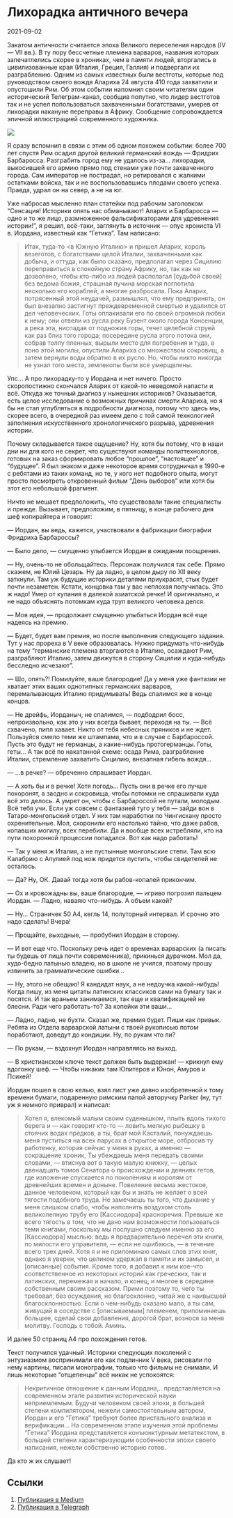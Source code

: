 # Лихорадка античного вечера

<p class="text-end time-holder"><time>2021-09-02</time></p>

Закатом античности считается эпоха Великого переселения народов (IV —
VII вв.). В ту пору бессчетные племена варваров, названия которых
запечатлелись скорее в хрониках, чем в памяти людей, вторгались в
цивилизованные края (Италия, Греция, Галлия) и подвергали их
разграблению. Одним из самых известных были вестготы, которые под
руководством своего вождя Алариха 24 августа 410 года захватили и
опустошили Рим. Об этом событии напомнил своим читателям один
исторический Телеграм-канал, сообщив попутно, что лидер вестготов так и
не успел попользоваться захваченными богатствами, умерев от лихорадки
накануне переправы в Африку. Сообщение сопровождается эпичной
иллюстрацией современного художника.

![](content/img/tIbOZ3JDpCgoqELv.jpg)

Я сразу вспомнил в связи с этим об одном похожем событии: более 700 лет
спустя Рим осадил другой великий германский вождь — Фридрих Барбаросса.
Разграбить город ему не удалось из-за… лихорадки, выкосившей его армию
прямо под стенами уже почти захваченного города. Сам император не
пострадал, но ретировался с жалкими остатками войска, так и не
воспользовавшись плодами своего успеха. Правда, удрал он на север, а не
на юг.

Уже набросав мысленно план статейки под рабочим заголовком “Сенсация!
Историки опять нас обманывают! Аларих и Барбаросса — одно и то же лицо,
размноженное фальсификаторами для удревнения истории!”, я решил,
всё-таки, заглянуть в источник — опус хрониста VI в. Иордана, известный
как “Гетика”. Там написано:

> Итак, туда-то <в Южную Италию> и пришел Аларих, король везеготов, с
> богатствами целой Италии, захваченными как добыча, и оттуда, как
> было сказано, предполагал через Сицилию переправиться в спокойную
> страну Африку, но, так как не дозволено, чтобы кто-либо из людей
> располагал [судьбой своей] без ведома божия, страшная пучина морская
> поглотила несколько его кораблей, а многие разбросала. Пока Аларих,
> потрясенный этой неудачей, размышлял, что ему предпринять, он был
> внезапно застигнут преждевременной смертью и удалился от дел
> человеческих. Готы оплакивали его по своей огромной любви к нему;
> они отвели из русла реку Бузент около города Консенции, а река эта,
> ниспадая от подножия горы, течет целебной струей как раз близ того
> города; посередине русла этого потока они, собрав толпу пленных,
> вырыли место для погребения и туда, в лоно этой могилы, опустили
> Алариха со множеством сокровищ, а затем вернули воды обратно в их
> русло. Но, чтобы никто никогда не узнал того места, землекопы были
> все умерщвлены.

Упс… А про лихорадку-то у Иордана и нет ничего. Просто скоропостижно
скончался Аларих от какой-то неведомой напасти и всё. Откуда же точный
диагноз у нынешних историков? Оказывается, есть целое исследование
о возможных причинах смерти Алариха, но я бы не стал углубляться в
подробности диагноза, потому что здесь мы, скорее всего, в очередной
раз имеем дело с той самой технологией заполнения искусственного
хронологического разрыва, удревнения истории.

Почему складывается такое ощущение? Ну, хотя бы потому, что в наши дни
ни для кого не секрет, что существуют команды политтехнологов, готовых
на заказ сформировать любое “прошлое”, “настоящее” и “будущее”. Я был
знаком и даже некоторое время сотрудничал в 1990-е с ребятами из таких
команд, но те, у кого нет подобного опыта, могут просто посмотреть
откровенный фильм “День выборов” или хотя бы этот его небольшой
фрагмент.

Ничто не мешает предположить, что существовали такие специалисты и
прежде. Вызывает, предположим, в пятницу, в конце рабочего дня шеф
копирайтера и говорит:

— Иордан, вы ведь, кажется, участвовали в фабрикации биографии Фридриха
Барбароссы?

— Было дело, — смущенно улыбается Иордан в ожидании поощрения.

— Ну, очень-то не обольщайтесь. Персонаж получился так себе. Прямо
скажем, не Юлий Цезарь. Ну да ладно, в целом дыру по XII веку заткнули.
Там уж будущие историки деталями приукрасят, стык будет почти
незаметен. Кстати, концовка там у вас неплохая получилась. Это ж надо!
Умер от купания в далекой азиатской речке! И оригинально, и не надо
объяснять потомкам куда труп великого человека делся.

— Моя идея, — продолжает смущенно улыбаться Иордан всё еще надеясь на
премию.

— Будет, будет вам премия, но после выполнения следующего задания. Тут
у нас прореха в V веке образовалась. Нужно придумать что-нибудь на тему
“германские племена вторгаются в Италию, осаждают Рим, разграбляют
Италию, затем движутся в сторону Сицилии и куда-нибудь бесследно
исчезают”.

— Шо, опять?! Помилуйте, ваше благородие! Да у меня уже фантазии не
хватает этих ваших однотипных германских варваров, перемалывающих
Италию придумывать! Ведь спалимся же в конце концов.

— Не дрейфь, Иорданыч, не спалимся, — подбодрил босс, непроизвольно,
как это у них всегда бывает, переходя на ты. — Всё схвачено, пипл
хавает. Никто от тебя небесных пряников и не ждет. Пользуйся смело теми
же штампами, что и в случае с Барбароссой. Пусть это будут не германцы,
а какие-нибудь протогерманцы. Готы, геты… А так всё по накатанной
схеме: осада Рима, разграбление Италии, стремление захватить Сицилию,
внезапная гибель вождя…

— …в речке? — обреченно спрашивает Иордан.

— А хоть бы и в речке! Хотя погодь… Пусть они в речке его лучше
похоронят, а заодно и сокровища, чтобы потомки не спрашивали куда всё
это делось. А умрет он, чтобы с Барбароссой не путали, молодым. Всё
тебя учи. Если уж совсем с фантазией туго у тебя — зайди вон в
Татаро-монгольский отдел. У них там наработки по Чингисхану просто
охренительные. Мол, схоронили его настолько тайно, что даже рабов,
копавших могилу, всех перебили. Да и вообще всех истребляли, кто на
пути похоронной процессии попадался. Вот как надо работать!

— Так у меня ж Италия, а не пустынные монгольские степи. Там всю
Калабрию с Апулией под нож придется пустить, чтобы свидетелей не
осталось.

— Да? Ну, ОК. Давай тогда хотя бы рабов-копалей прикончим.

— Ох и кровожадны вы, ваше благородие, — игриво погрозил пальцем
Иордан. — Ладно, наваяю что-нибудь. А объем какой?

— Ну… Страничек 50 А4, кегль 14, полуторный интервал. И срочно это надо
сделать! Вчера!

— Прощайте, выходные, — пробубнил Иордан в сторону.

— И вот еще что. Поскольку речь идет о временах варварских (а писать ты
будешь от лица почти современника), прикинься дурачком. Мол да,
худо-бедно латынью владею, но в школе не учился, поэтому прошу извинить
за грамматические ошибки…

— Ну, этого не обещаю! Я кандидат наук, а не недоучка какой-нибудь!
Когда пишу, из меня цитаты латинских классиков сами на бумагу так и
посятся. И так враньем занимаемся, так еще и квалификацией не блесни.
Ради чего работать-то? За копейки эти ваши…

— Ладно, ладно, не бухти. Сказал же, премия будет. Пиши как привык.
Ребята из Отдела варварской латыни с твоей рукописью потом поработают,
доведут до кондиции. Ну, по рукам что ли?

— По рукам, — вздохнул Иордан направляясь на выход.

— В христианском ключе текст должен быть выдержан! — крикнул ему
вдогонку шеф. — Чтобы никаких там Юпитеров и Юнон, Амуров и Психей!

Иордан пошел в свою келью, взял лист уже давно изобретенной к тому
времени бумаги, подаренную римским папой авторучку Parker (ну, тут уж я
немного приврал) и написал:

> Хотел я, влекомый малым своим суденышком, плыть вдоль тихого берега
> и — как говорит кто-то — ловить мелкую рыбешку в стоячих водах
> предков, а ты, брат мой Касталий, понуждаешь меня пуститься на всех
> парусах в открытое море, отбросив ту работенку, которая сейчас у
> меня в руках, а именно — сокращение хроник, Ты убеждаешь меня
> передать своими словами, — втиснув вот в такую малую книжку, — целых
> двенадцать томов Сенатора о происхождении и деяниях гетов, где
> изложение спускается по поколениям и королям от древнейших времен и
> доныне. Повеление весьма жестокое, данное человеком, который как бы
> и знать не желает о всей тягости подобного труда.
> Не замечаешь ты того, что дыхание у меня слишком слабо, чтобы
> наполнить воздухом столь великолепную трубу его [Кассиодора]
> красноречия. Превыше же всего тягость в том, что не дано нам
> возможности пользоваться теми книгами, поскольку мы послушно следуем
> именно за его [Кассиодора] мыслью: ведь я предварительно перечел эти
> книги, по милости его управителя, — если не ошибаюсь, — в течение
> всего трех дней. Хотя я и не припоминаю самых слов этих книг, однако
> я уверен, что целиком удержал в памяти и их замысел, и [описанные]
> события. Кроме того, я добавил к ним кое-что соответственное из
> некоторых историй как греческих, так и латинских, перемежая и
> начало, и конец, и многое в середине собственным своим рассказом.
> Прими поэтому то, чего ты требовал, без осуждения, но благосклонно,
> читай же с наивысшей благосклонностью. Если о чем-нибудь сказано
> мало, а ты сам, живущий в соседстве с [описываемым] племенем,
> припоминаешь большее, сделай свои добавления, дорогой брат, вознося
> за меня молитву.
> Господь с тобой. Аминь.

И далее 50 страниц А4 про похождения готов.

Текст получился удачный. Историки следующих поколений с энтузиазмом
воспринимали его как подлинник V века, рисовали по нему картины, писали
монографии, только что фильмы не снимали. И лишь некоторые “отщепенцы”
всё никак не успокоятся:

> Некритичное отношение к данным Иордана,.. представляется на
> современном этапе развития исторической науки неприемлемым. Будучи
> человеком своей эпохи, в большей степени компилятором, нежели
> самостоятельным автором, Иордан и его “Гетика” требуют более
> пристального анализа и верификации… На современном этапе изучения
> этой проблемы “Гетика” Иордана представляется конъюнктурным
> метатекстом, в большей степени характеризующим особенности эпохи
> своего написания, нежели собственно историю готов.

Да кто ж их слушает!

## Ссылки

1. [Публикация в Medium](https://yababay.medium.com/лихорадка-античного-вечера-92113c5b48c0)
1. [Публикация в Telegraph](https://telegra.ph/Lihoradka-antichnogo-vechera-09-02)